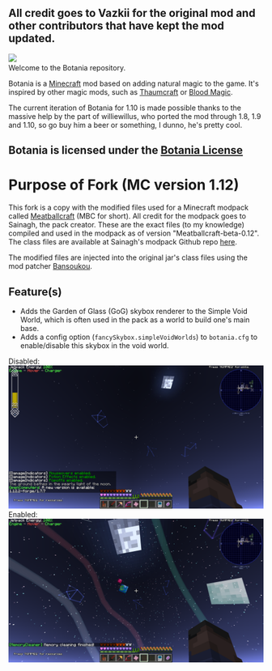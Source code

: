 ## **All credit goes to Vazkii for the original mod and other contributors that have kept the mod updated.**
![](web/img/logo.png)  
Welcome to the Botania repository.  

Botania is a [Minecraft](https://minecraft.net/) mod based on adding natural magic to the game. It's inspired by other magic mods, such as [Thaumcraft](https://www.curseforge.com/minecraft/mc-mods/thaumcraft) or [Blood Magic](https://www.curseforge.com/minecraft/mc-mods/blood-magic).  

The current iteration of Botania for 1.10 is made possible thanks to the massive help by the part of williewillus, who ported the mod through 1.8, 1.9 and 1.10, so go buy him a beer or something, I dunno, he's pretty cool.

Botania is licensed under the [Botania License](http://botaniamod.net/license.php)
---
# Purpose of Fork (MC version 1.12)
This fork is a copy with the modified files used for a Minecraft modpack called [Meatballcraft](https://www.curseforge.com/minecraft/modpacks/meatballcraft) (MBC for short). All credit for the modpack goes to Sainagh, the pack creator. These are the exact files (to my knowledge) compiled and used in the modpack as of version "Meatballcraft-beta-0.12". The class files are available at Sainagh's modpack Github repo [here](https://github.com/sainagh/meatballcraft).

The modified files are injected into the original jar's class files using the mod patcher [Bansoukou](https://www.curseforge.com/minecraft/mc-mods/bansoko).

## Feature(s)
- Adds the Garden of Glass (GoG) skybox renderer to the Simple Void World, which is often used in the pack as a world to build one's main base.
- Adds a config option (`fancySkybox.simpleVoidWorlds`) to `botania.cfg` to enable/disable this skybox in the void world.

Disabled:
![With skybox disabled](web/img/without_skybox.png)
Enabled:
![With skybox enabled](web/img//with_skybox.png)
